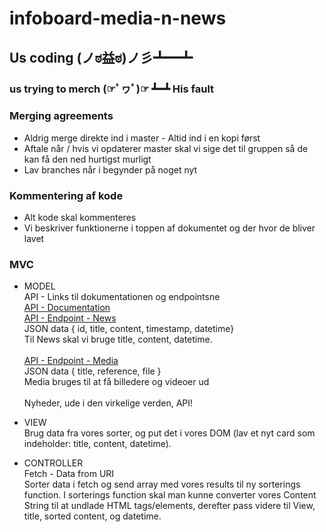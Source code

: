 # infoboard-media-n-news
## Us coding (ノಠ益ಠ)ノ彡┻━┻


### us trying to merch (☞ﾟヮﾟ)☞ ┻━┻ His fault



### Merging agreements
* Aldrig merge direkte ind i master - Altid ind i en kopi først
* Aftale når / hvis vi opdaterer master skal vi sige det til gruppen så de kan få den ned hurtigst murligt
* Lav branches når i begynder på noget nyt


### Kommentering af kode
* Alt kode skal kommenteres
* Vi beskriver funktionerne i toppen af dokumentet og der hvor de bliver lavet


### MVC
* MODEL <br>
API - Links til dokumentationen og endpointsne <br>
[API - Documentation](https://documenter.getpostman.com/view/6540576/TVCZaAub) <br>
[API - Endpoint - News](https://api.mediehuset.net/infoboard/news) <br>
JSON data { id, title, content, timestamp, datetime} <br>
Til News skal vi bruge title, content, datetime. <br> <br>
[API - Endpoint - Media](https://api.mediehuset.net/infoboard/media) <br>
JSON data { title, reference, file } <br>
Media bruges til at få billedere og videoer ud <br> <br>
Nyheder, ude i den virkelige verden, API!

* VIEW <br>
Brug data fra vores sorter, og put det i vores DOM (lav et nyt card som indeholder: title, content, datetime).

* CONTROLLER <br>
Fetch - Data from URI <br>
Sorter data i fetch og send array med vores results til ny sorterings function.
I sorterings function skal man kunne converter vores Content String til at undlade HTML tags/elements, derefter pass videre til View, title, sorted content, og datetime.
